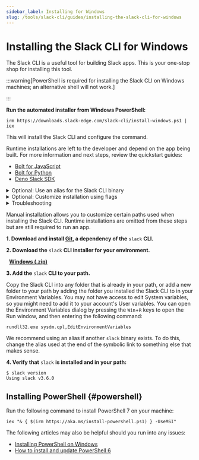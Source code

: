 ```yaml
---
sidebar_label: Installing for Windows
slug: /tools/slack-cli/guides/installing-the-slack-cli-for-windows
---
```


# Installing the Slack CLI for Windows

The Slack CLI is a useful tool for building Slack apps. This is your one-stop shop for installing this tool.

:::warning[PowerShell is required for installing the Slack CLI on Windows machines; an alternative shell will not work.]

:::

<Tabs groupId="installation">
<TabItem value="Automated" label="Automated Installation">

**Run the automated installer from Windows PowerShell:**

```pwsh
irm https://downloads.slack-edge.com/slack-cli/install-windows.ps1 | iex
```

This will install the Slack CLI and configure the command.

Runtime installations are left to the developer and depend on the app being built. For more information and next steps, review the quickstart guides:

- [Bolt for JavaScript](/tools/bolt-js/getting-started)
- [Bolt for Python](/tools/bolt-python/getting-started)
- [Deno Slack SDK](/tools/deno-slack-sdk/guides/getting-started)

<details>
<summary>Optional: Use an alias for the Slack CLI binary</summary>

If you have another CLI tool in your path called `slack`, you can rename this `slack` binary to a different name to avoid errors during installation. The Slack CLI won't overwrite the existing one!

To do this, use the `-Alias` flag as described within the **Optional: customize installation using flags** section.

</details>

<details>
<summary>Optional: Customize installation using flags</summary>

There are several flags available to customize the installation. Since flags cannot be passed to remote scripts, you must first download the automated installer to a local file:

```pwsh
irm https://downloads.slack-edge.com/slack-cli/install-windows.ps1 -outfile 'install-windows.ps1'
```

The available flags are:

| Flag       | What it does                                                     | Example                                                                             |
| :--------- | :--------------------------------------------------------------- | :---------------------------------------------------------------------------------- |
| `-Alias`   | Installs the Slack CLI as the provided alias                     | `-Alias slackcli` will create a binary named `slackcli.exe` and add it to your path |
| `-Version` | Installs a specific version of the Slack CLI                     | `-Version 2.1.0` installs version `2.1.0` of the Slack CLI                          |
| `-SkipGit` | If true, will not attempt to install Git when Git is not present | `-SkipGit $true`                                                                    |

You can also see all available flags by passing `-?` to the automated installer:

```pwsh
.\install-windows.ps1 -?
```

Here's an example invocation using every flag:

```pwsh
.\install-windows.ps1 -Version 2.1.0 -Alias slackcli -SkipGit $true
```

</details>

<details>
<summary>Troubleshooting</summary>

#### Errors

Error: _Not working? You may need to update your session's Language Mode._

Solution: For the installer to work correctly, your PowerShell session's [language mode](https://learn.microsoft.com/en-us/powershell/module/microsoft.powershell.core/about/about_language_modes?view=powershell-7.3#what-is-a-language-mode) will need to be set to `FullLanguage`. To check your session's language mode, run the following in your PowerShell window: `ps $ExecutionContext.SessionState.LanguageMode`. To run the installer, your session's language mode will need to be `FullLanguage`. If it's not, you can set your session's language mode to `FullLanguage` with the following command: `ps $ExecutionContext.SessionState.LanguageMode = "FullLanguage"`

</details>

</TabItem>
<TabItem value="Manual" label="Manual Installation">

Manual installation allows you to customize certain paths used when installing the Slack CLI. Runtime installations are omitted from these steps but are still required to run an app.

**1\. Download and install [Git](https://git-scm.com/book/en/v2/Getting-Started-Installing-Git), a dependency of the** `slack` **CLI.**

**2\. Download the** `slack` **CLI installer for your environment.**

<ts-icon class="ts_icon_windows"></ts-icon> &nbsp; <a href="https://downloads.slack-edge.com/slack-cli/slack_cli_3.6.0_windows_64-bit.zip"><strong>Windows (.zip)</strong></a>

**3\. Add the** `slack` **CLI to your path.**

Copy the Slack CLI into any folder that is already in your path, or add a new folder to your path by adding the folder you installed the Slack CLI to in your Environment Variables. You may not have access to edit System variables, so you might need to add it to your account's User variables. You can open the Environment Variables dialog by pressing the `Win`+`R` keys to open the Run window, and then entering the following command:

```pwsh
rundll32.exe sysdm.cpl,EditEnvironmentVariables
```

We recommend using an alias if another `slack` binary exists. To do this, change the alias used at the end of the symbolic link to something else that makes sense.

**4\. Verify that** `slack` **is installed and in your path:**

```pwsh
$ slack version
Using slack v3.6.0
```

</TabItem>
</Tabs>

## Installing PowerShell {#powershell}

Run the following command to install PowerShell 7 on your machine:

```pwsh
iex "& { $(irm https://aka.ms/install-powershell.ps1) } -UseMSI"
```

The following articles may also be helpful should you run into any issues:

- [Installing PowerShell on Windows](https://learn.microsoft.com/en-us/powershell/scripting/install/installing-powershell-on-windows?view=powershell-7.4)
- [How to install and update PowerShell 6](https://www.thomasmaurer.ch/2019/03/how-to-install-and-update-powershell-6/)
